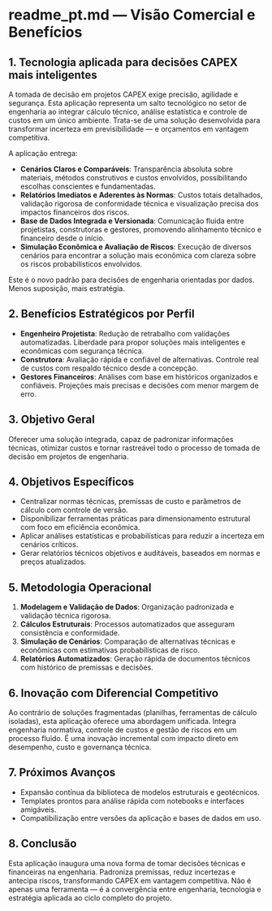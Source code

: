 # readme_pt.md — Visão Comercial e Benefícios

## 1. Tecnologia aplicada para decisões CAPEX mais inteligentes

A tomada de decisão em projetos CAPEX exige precisão, agilidade e segurança. Esta aplicação representa um salto tecnológico no setor de engenharia ao integrar cálculo técnico, análise estatística e controle de custos em um único ambiente. Trata-se de uma solução desenvolvida para transformar incerteza em previsibilidade — e orçamentos em vantagem competitiva.

A aplicação entrega:

* **Cenários Claros e Comparáveis**: Transparência absoluta sobre materiais, métodos construtivos e custos envolvidos, possibilitando escolhas conscientes e fundamentadas.
* **Relatórios Imediatos e Aderentes às Normas**: Custos totais detalhados, validação rigorosa de conformidade técnica e visualização precisa dos impactos financeiros dos riscos.
* **Base de Dados Integrada e Versionada**: Comunicação fluida entre projetistas, construtoras e gestores, promovendo alinhamento técnico e financeiro desde o início.
* **Simulação Econômica e Avaliação de Riscos**: Execução de diversos cenários para encontrar a solução mais econômica com clareza sobre os riscos probabilísticos envolvidos.

Este é o novo padrão para decisões de engenharia orientadas por dados. Menos suposição, mais estratégia.

## 2. Benefícios Estratégicos por Perfil

* **Engenheiro Projetista**: Redução de retrabalho com validações automatizadas. Liberdade para propor soluções mais inteligentes e econômicas com segurança técnica.
* **Construtora**: Avaliação rápida e confiável de alternativas. Controle real de custos com respaldo técnico desde a concepção.
* **Gestores Financeiros**: Análises com base em históricos organizados e confiáveis. Projeções mais precisas e decisões com menor margem de erro.

## 3. Objetivo Geral

Oferecer uma solução integrada, capaz de padronizar informações técnicas, otimizar custos e tornar rastreável todo o processo de tomada de decisão em projetos de engenharia.

## 4. Objetivos Específicos

* Centralizar normas técnicas, premissas de custo e parâmetros de cálculo com controle de versão.
* Disponibilizar ferramentas práticas para dimensionamento estrutural com foco em eficiência econômica.
* Aplicar análises estatísticas e probabilísticas para reduzir a incerteza em cenários críticos.
* Gerar relatórios técnicos objetivos e auditáveis, baseados em normas e preços atualizados.

## 5. Metodologia Operacional

1. **Modelagem e Validação de Dados**: Organização padronizada e validação técnica rigorosa.
2. **Cálculos Estruturais**: Processos automatizados que asseguram consistência e conformidade.
3. **Simulação de Cenários**: Comparação de alternativas técnicas e econômicas com estimativas probabilísticas de risco.
4. **Relatórios Automatizados**: Geração rápida de documentos técnicos com histórico de premissas e decisões.

## 6. Inovação com Diferencial Competitivo

Ao contrário de soluções fragmentadas (planilhas, ferramentas de cálculo isoladas), esta aplicação oferece uma abordagem unificada. Integra engenharia normativa, controle de custos e gestão de riscos em um processo fluido. É uma inovação incremental com impacto direto em desempenho, custo e governança técnica.

## 7. Próximos Avanços

* Expansão contínua da biblioteca de modelos estruturais e geotécnicos.
* Templates prontos para análise rápida com notebooks e interfaces amigáveis.
* Compatibilização entre versões da aplicação e bases de dados em uso.

## 8. Conclusão

Esta aplicação inaugura uma nova forma de tomar decisões técnicas e financeiras na engenharia. Padroniza premissas, reduz incertezas e antecipa riscos, transformando CAPEX em vantagem competitiva. Não é apenas uma ferramenta — é a convergência entre engenharia, tecnologia e estratégia aplicada ao ciclo completo do projeto.
